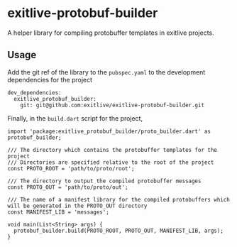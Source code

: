 # exitlive-protobuf-builder #


A helper library for compiling protobuffer templates in exitlive projects. 

## Usage ##

Add the git ref of the library to the `pubspec.yaml` to the development dependencies for the project

    dev_dependencies:
      exitlive_protobuf_builder:
        git: git@github.com:exitlive/exitlive-protobuf-builder.git

Finally, in the `build.dart` script for the project, 

    import 'package:exitlive_protobuf_builder/proto_builder.dart' as protobuf_builder;
    
    /// The directory which contains the protobuffer templates for the project
    /// Directories are specified relative to the root of the project
    const PROTO_ROOT = 'path/to/proto/root';
    
    /// The directory to output the compiled protobuffer messages
    const PROTO_OUT = 'path/to/proto/out';
    
    /// The name of a manifest library for the compiled protobuffers which will be generated in the PROTO_OUT directory
    const MANIFEST_LIB = 'messages';
    
    void main(List<String> args) {
      protobuf_builder.build(PROTO_ROOT, PROTO_OUT, MANIFEST_LIB, args);
    }